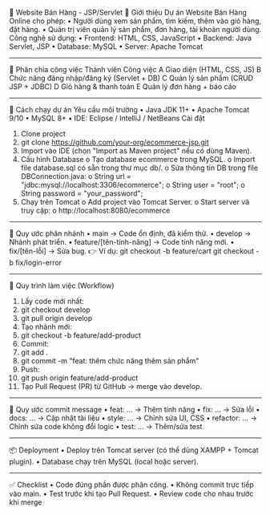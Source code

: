 
🛒 Website Bán Hàng - JSP/Servlet
📌 Giới thiệu
Dự án Website Bán Hàng Online cho phép:
•	Người dùng xem sản phẩm, tìm kiếm, thêm vào giỏ hàng, đặt hàng.
•	Quản trị viên quản lý sản phẩm, đơn hàng, tài khoản người dùng.
Công nghệ sử dụng:
•	Frontend: HTML, CSS, JavaScript
•	Backend: Java Servlet, JSP
•	Database: MySQL
•	Server: Apache Tomcat
________________________________________
👥 Phân chia công việc
Thành viên	Công việc
A	Giao diện (HTML, CSS, JS)
B	Chức năng đăng nhập/đăng ký (Servlet + DB)
C	Quản lý sản phẩm (CRUD JSP + JDBC)
D	Giỏ hàng & thanh toán
E	Quản lý đơn hàng + báo cáo
________________________________________
🚀 Cách chạy dự án
Yêu cầu môi trường
•	Java JDK 11+
•	Apache Tomcat 9/10
•	MySQL 8+
•	IDE: Eclipse / IntelliJ / NetBeans
Cài đặt
1.	Clone project
2.	git clone https://github.com/your-org/ecommerce-jsp.git
3.	Import vào IDE (chọn "Import as Maven project" nếu có dùng Maven).
4.	Cấu hình Database
o	Tạo database ecommerce trong MySQL.
o	Import file database.sql có sẵn trong thư mục db/.
o	Sửa thông tin DB trong file DBConnection.java:
o	String url = "jdbc:mysql://localhost:3306/ecommerce";
o	String user = "root";
o	String password = "your_password";
5.	Chạy trên Tomcat
o	Add project vào Tomcat Server.
o	Start server và truy cập:
o	http://localhost:8080/ecommerce
________________________________________
🌳 Quy ước phân nhánh
•	main → Code ổn định, đã kiểm thử.
•	develop → Nhánh phát triển.
•	feature/[tên-tính-năng] → Code tính năng mới.
•	fix/[tên-lỗi] → Sửa bug.
👉 Ví dụ:
git checkout -b feature/cart
git checkout -b fix/login-error
________________________________________
🔄 Quy trình làm việc (Workflow)
1.	Lấy code mới nhất:
2.	git checkout develop
3.	git pull origin develop
4.	Tạo nhánh mới:
5.	git checkout -b feature/add-product
6.	Commit:
7.	git add .
8.	git commit -m "feat: thêm chức năng thêm sản phẩm"
9.	Push:
10.	git push origin feature/add-product
11.	Tạo Pull Request (PR) từ GitHub → merge vào develop.
________________________________________
📝 Quy ước commit message
•	feat: ... → Thêm tính năng
•	fix: ... → Sửa lỗi
•	docs: ... → Cập nhật tài liệu
•	style: ... → Chỉnh sửa UI, CSS
•	refactor: ... → Chỉnh sửa code không đổi logic
•	test: ... → Thêm/sửa test
________________________________________
📦 Deployment
•	Deploy trên Tomcat server (có thể dùng XAMPP + Tomcat plugin).
•	Database chạy trên MySQL (local hoặc server).
________________________________________
✅ Checklist
•	Code đúng phần được phân công.
•	Không commit trực tiếp vào main.
•	Test trước khi tạo Pull Request.
•	Review code cho nhau trước khi merge

